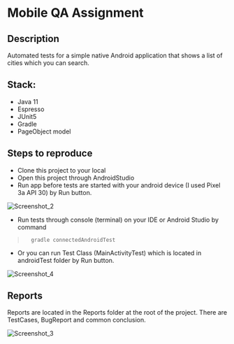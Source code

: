 # Mobile QA Assignment

## Description
Automated tests for a simple native Android application that shows a list of cities which you can search.
## Stack:
- Java 11
- Espresso
- JUnit5
- Gradle
- PageObject model

## Steps to reproduce
- Clone this project to your local
- Open this project through AndroidStudio
- Run app before tests are started with your android device (I used Pixel 3a API 30) by Run button.

![Screenshot_2](https://user-images.githubusercontent.com/83962883/181755502-654bf2ab-02c8-4d2a-a031-be586b768e37.png)

- Run tests through console (terminal) on your IDE or Android Studio by command

> ```   gradle connectedAndroidTest  ```

- Or you can run Test Class (MainActivityTest) which is located in androidTest folder by Run button.

![Screenshot_4](https://user-images.githubusercontent.com/83962883/183089983-a0ea7b1b-c30c-4093-b1d6-9e447e4dce6e.png)

## Reports
Reports are located in the Reports folder at the root of the project. There are TestCases, BugReport and common conclusion.

![Screenshot_3](https://user-images.githubusercontent.com/83962883/183088973-286ed73d-1822-4ccf-b814-b93071ae1bc7.png)



